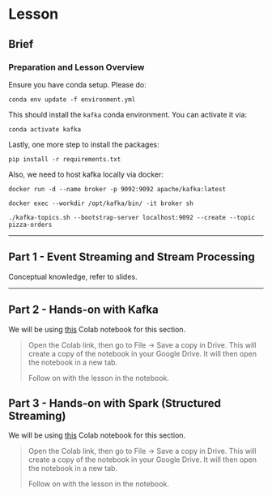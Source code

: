 # Lesson

## Brief

### Preparation and Lesson Overview

Ensure you have conda setup. Please do:

```
conda env update -f environment.yml
```

This should install the `kafka` conda environment. You can activate it via:

```
conda activate kafka
```

Lastly, one more step to install the packages:

```
pip install -r requirements.txt
```

Also, we need to host kafka locally via docker: 

```
docker run -d --name broker -p 9092:9092 apache/kafka:latest 
```

```
docker exec --workdir /opt/kafka/bin/ -it broker sh
```

```
./kafka-topics.sh --bootstrap-server localhost:9092 --create --topic pizza-orders
```



---

## Part 1 - Event Streaming and Stream Processing

Conceptual knowledge, refer to slides.

---

## Part 2 - Hands-on with Kafka

We will be using [this](https://colab.research.google.com/drive/1WwwGa-tVIqr2aNLPrxqFqFyQAwrxU1JD?usp=sharing) Colab notebook for this section.

> Open the Colab link, then go to File -> Save a copy in Drive. This will create a copy of the notebook in your Google Drive. It will then open the notebook in a new tab.
>
> Follow on with the lesson in the notebook.

## Part 3 - Hands-on with Spark (Structured Streaming)

We will be using [this](https://colab.research.google.com/drive/1xSEbQmCNqW0HdyD8Z4jwKqCffTb28W7q?usp=sharing) Colab notebook for this section.

> Open the Colab link, then go to File -> Save a copy in Drive. This will create a copy of the notebook in your Google Drive. It will then open the notebook in a new tab.
>
> Follow on with the lesson in the notebook.
